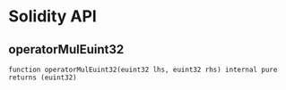 # Solidity API

## operatorMulEuint32

```solidity
function operatorMulEuint32(euint32 lhs, euint32 rhs) internal pure returns (euint32)
```

